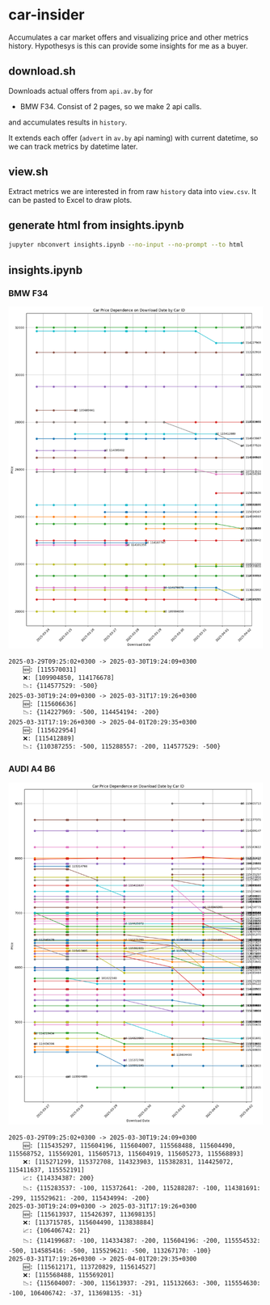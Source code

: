 # car-insider
Accumulates a car market offers and visualizing price and other metrics history. Hypothesys is this can provide some insights for me as a buyer.

## download.sh
Downloads actual offers from `api.av.by` for
 * BMW F34. Consist of 2 pages, so we make 2 api calls.

and accumulates results in `history`.

It extends each offer (`advert` in `av.by` api naming) with current datetime, so we can track metrics by datetime later.

## view.sh
Extract metrics we are interested in from raw `history` data into `view.csv`. It can be pasted to Excel to draw plots.

## generate html from insights.ipynb
```bash
jupyter nbconvert insights.ipynb --no-input --no-prompt --to html
```

## insights.ipynb
### BMW F34
![BMW F34 Price History](img/bmw_f34_price.png)
```
2025-03-29T09:25:02+0300 -> 2025-03-30T19:24:09+0300
	🆕: [115570031]
	❌: [109904850, 114176678]
	📉: {114577529: -500}
2025-03-30T19:24:09+0300 -> 2025-03-31T17:19:26+0300
	🆕: [115606636]
	📉: {114227969: -500, 114454194: -200}
2025-03-31T17:19:26+0300 -> 2025-04-01T20:29:35+0300
	🆕: [115622954]
	❌: [115412889]
	📉: {110387255: -500, 115288557: -200, 114577529: -500}
```

### AUDI A4 B6
![AUDI A4 B6 Price History](img/audi_a4_b6_price.png)
```
2025-03-29T09:25:02+0300 -> 2025-03-30T19:24:09+0300
	🆕: [115435297, 115604196, 115604007, 115568488, 115604490, 115568752, 115569201, 115605713, 115604919, 115605273, 115568893]
	❌: [115271299, 115372708, 114323903, 115382831, 114425072, 115411637, 115552191]
	📈: {114334387: 200}
	📉: {115283537: -100, 115372641: -200, 115288287: -100, 114381691: -299, 115529621: -200, 115434994: -200}
2025-03-30T19:24:09+0300 -> 2025-03-31T17:19:26+0300
	🆕: [115613937, 115426397, 113698135]
	❌: [113715785, 115604490, 113838884]
	📈: {106406742: 21}
	📉: {114199687: -100, 114334387: -200, 115604196: -200, 115554532: -500, 114585416: -500, 115529621: -500, 113267170: -100}
2025-03-31T17:19:26+0300 -> 2025-04-01T20:29:35+0300
	🆕: [115612171, 113720829, 115614527]
	❌: [115568488, 115569201]
	📉: {115604007: -300, 115613937: -291, 115132663: -300, 115554630: -100, 106406742: -37, 113698135: -31}
```
